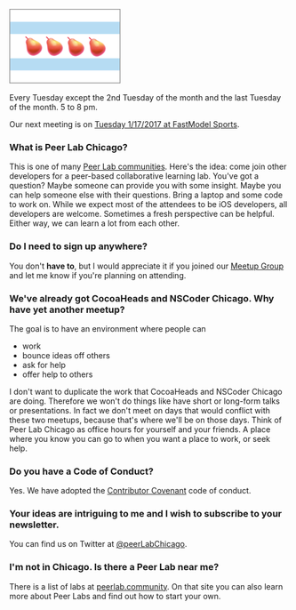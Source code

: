 
![Peer Lab Chicago Logo](/images/peerLabLogoSmall.png)

Every Tuesday except the 2nd Tuesday of the month and the last Tuesday of the month. 5 to 8 pm.

Our next meeting is on [Tuesday 1/17/2017 at FastModel Sports](https://www.meetup.com/PeerLabChicago/events/236801972/).

### What is Peer Lab Chicago?

This is one of many [Peer Lab communities](http://peerlab.community). Here's the idea: come join other developers for a peer-based collaborative learning lab. You've got a question? Maybe someone can provide you with some insight. Maybe you can help someone else with their questions. Bring a laptop and some code to work on. While we expect most of the attendees to be iOS developers, all developers are welcome. Sometimes a fresh perspective can be helpful. Either way, we can learn a lot from each other.

### Do I need to sign up anywhere?

You don't **have to**, but I would appreciate it if you joined our [Meetup Group](https://www.meetup.com/PeerLabChicago/) and let me know if you're planning on attending.

### We've already got CocoaHeads and NSCoder Chicago. Why have yet another meetup?

The goal is to have an environment where people can 

- work
- bounce ideas off others
- ask for help
- offer help to others 

I don't want to duplicate the work that CocoaHeads and NSCoder Chicago are doing. Therefore we won't do things like have short or long-form talks or presentations. In fact we don't meet on days that would conflict with these two meetups, because that's where we'll be on those days. Think of Peer Lab Chicago as office hours for yourself and your friends.  A place where you know you can go to when you want a place to work, or seek help. 

### Do you have a Code of Conduct?

Yes. We have adopted the [Contributor Covenant](http://contributor-covenant.org/version/1/4/) code of conduct. 

### Your ideas are intriguing to me and I wish to subscribe to your newsletter.

You can find us on Twitter at [@peerLabChicago](https://twitter.com/peerlabchicago).

### I'm not in Chicago. Is there a Peer Lab near me?

There is a list of labs at [peerlab.community](http://peerlab.community). On that site you can also learn more about Peer Labs and find out how to start your own.